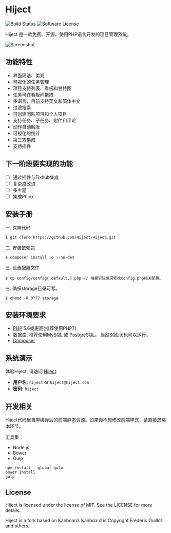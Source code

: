 Hiject
========

[![Build Status](https://travis-ci.org/Hiject/Hiject.svg?branch=master)](https://travis-ci.org/Hiject/Hiject)
[![Software License](https://img.shields.io/badge/license-MIT-brightgreen.svg?style=flat-square)](LICENSE)

Hiject 是一款免费、开源，使用PHP语言开发的项目管理系统。

![Screenshot](http://hiject.com/hiject.png)

## 功能特性

* 界面简洁、美观
* 可视化的任务管理
* 项目支持列表、看板和甘特图
* 任务可在看板间拖拽
* 多语言，目前支持英文和简体中文
* 过滤搜索
* 可创建团队项目和个人项目
* 支持任务、子任务、附件和评论
* 动作自动触发
* 可视化的统计
* 第三方集成
* 支持插件

## 下一阶段要实现的功能

- [ ] 通过插件与Fixhub集成
- [ ] 复杂度改进
- [ ] 多主题
- [ ] 集成Phinx

## 安装手册

一. 克隆代码

```shell
$ git clone https://github.com/Hiject/Hiject.git
```

二. 安装依赖包

```shell
$ composer install -o --no-dev
```

三. 设置配置文件

```shell
$ cp config/config{.default,}.php // 根据实际情况修改config.php相关配置。
```

三. 确保storage目录可写。

```shell
$ chmod -R 0777 storage
```

## 安装环境要求

- [PHP](http://www.php.net) 5.6或更高(推荐使用PHP7)
- 数据库, 推荐使用[MySQL](https://www.mysql.com) 或 [PostgreSQL](http://www.postgresql.org)。 当然[SQLite](https://www.sqlite.org)也可以运行。
- [Composer](https://getcomposer.org)

## 系统演示

体验Hiject, 请访问 [Hiject](http://hiject.com):

- **用户名:** `hiject` or `hiject@hiject.com`
- **密码:** `hiject`

## 开发相关

Hiject代码里自带编译后的前端静态资源。如果你不想修改前端样式，请直接忽略本环节。

工具集：

- Node.js
- Bower
- Gulp

```shell
npm install --global gulp
bower install
gulp
```

## License

Hiject is licensed under the license of MIT.  See the LICENSE for more details.

Hiject is a fork based on Kanboard. Kanboard is Copyright Frédéric Guillot and others.

